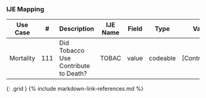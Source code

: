 ### IJE Mapping

| **Use Case** |  **#**   |  **Description**  | **IJE Name**  |  **Field**  |  **Type**  | **Value Set/Comments**  |
| :---------: | --------------- | ------------ | ------------- | ---------- | ---------- | -------------- |
| Mortality | 111 | Did Tobacco Use Contribute to Death? | TOBAC | value |codeable |[ContributoryTobaccoUseVS] |
{: .grid }
{% include markdown-link-references.md %}
